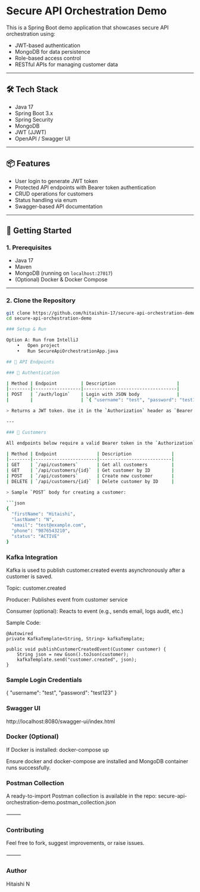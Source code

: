 # Secure API Orchestration Demo

This is a Spring Boot demo application that showcases secure API orchestration using:
- JWT-based authentication
- MongoDB for data persistence
- Role-based access control
- RESTful APIs for managing customer data

---

## 🛠️ Tech Stack

- Java 17
- Spring Boot 3.x
- Spring Security
- MongoDB
- JWT (JJWT)
- OpenAPI / Swagger UI

---

## 📦 Features

- User login to generate JWT token
- Protected API endpoints with Bearer token authentication
- CRUD operations for customers
- Status handling via enum
- Swagger-based API documentation

---

## 🚀 Getting Started

### 1. Prerequisites

- Java 17
- Maven
- MongoDB (running on `localhost:27017`)
- (Optional) Docker & Docker Compose

---

### 2. Clone the Repository

```bash
git clone https://github.com/hitaishin-17/secure-api-orchestration-demo.git
cd secure-api-orchestration-demo

### Setup & Run

Option A: Run from IntelliJ
	•	Open project
	•	Run SecureApiOrchestrationApp.java

## 📡 API Endpoints

### 🔐 Authentication

| Method | Endpoint         | Description                       |
|--------|------------------|-----------------------------------|
| POST   | `/auth/login`    | Login with JSON body              |
|        |                  | `{ "username": "test", "password": "test123" }` |

> Returns a JWT token. Use it in the `Authorization` header as `Bearer <token>`.

---

### 👤 Customers

All endpoints below require a valid Bearer token in the `Authorization` header.

| Method | Endpoint               | Description               |
|--------|------------------------|---------------------------|
| GET    | `/api/customers`       | Get all customers         |
| GET    | `/api/customers/{id}`  | Get customer by ID        |
| POST   | `/api/customers`       | Create new customer       |
| DELETE | `/api/customers/{id}`  | Delete customer by ID     |

> Sample `POST` body for creating a customer:

```json
{
  "firstName": "Hitaishi",
  "lastName": "N",
  "email": "test@example.com",
  "phone": "9876543210",
  "status": "ACTIVE"
}
```

### Kafka Integration

Kafka is used to publish customer.created events asynchronously after a customer is saved.

Topic: customer.created

Producer: Publishes event from customer service

Consumer (optional): Reacts to event (e.g., sends email, logs audit, etc.)

Sample Code:

```
@Autowired
private KafkaTemplate<String, String> kafkaTemplate;

public void publishCustomerCreatedEvent(Customer customer) {
    String json = new Gson().toJson(customer);
    kafkaTemplate.send("customer.created", json);
}
```
### Sample Login Credentials
{
  "username": "test",
  "password": "test123"
}

### Swagger UI
http://localhost:8080/swagger-ui/index.html

### Docker (Optional)

If Docker is installed:
docker-compose up

Ensure docker and docker-compose are installed and MongoDB container runs successfully.

### Postman Collection

A ready-to-import Postman collection is available in the repo:
secure-api-orchestration-demo.postman_collection.json

⸻

### Contributing

Feel free to fork, suggest improvements, or raise issues.

⸻

### Author

Hitaishi N


